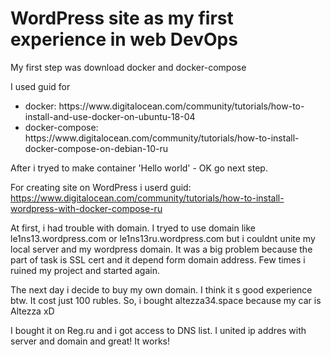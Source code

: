 # WordPress site as my first experience in web DevOps

My first step was download docker and docker-compose

I used guid for
<ul>
  <li>docker: https://www.digitalocean.com/community/tutorials/how-to-install-and-use-docker-on-ubuntu-18-04</li>
  <li>docker-compose: https://www.digitalocean.com/community/tutorials/how-to-install-docker-compose-on-debian-10-ru</li>
  </ul>
  After i tryed to make container 'Hello world' - OK go next step.
  
 For creating site on WordPress i userd guid: https://www.digitalocean.com/community/tutorials/how-to-install-wordpress-with-docker-compose-ru
 
 At first, i had trouble with domain. I tryed to use domain like le1ns13.wordpress.com or le1ns13ru.wordpress.com but i couldnt unite my local server and my wordpress domain.
 It was a big problem because the part of task is SSL cert and it depend form domain address.
 Few times i ruined my project and started again.
 
 The next day i decide to buy my own domain. I think it s good experience btw. It cost just 100 rubles. So, i bought altezza34.space because my car is Altezza xD
 
 I bought it on Reg.ru and i got access to DNS list. I united ip addres with server and domain and great! It works!
 

 
 
 
